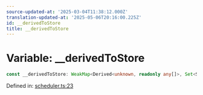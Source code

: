 ```yaml
---
source-updated-at: '2025-03-04T11:38:12.000Z'
translation-updated-at: '2025-05-06T20:16:00.225Z'
id: __derivedToStore
title: __derivedToStore
---
```


<!-- DO NOT EDIT: this page is autogenerated from the type comments -->

# Variable: \_\_derivedToStore

```ts
const __derivedToStore: WeakMap<Derived<unknown, readonly any[]>, Set<Store<unknown, (cb) => unknown>>>;
```

Defined in: [scheduler.ts:23](https://github.com/TanStack/store/blob/main/packages/store/src/scheduler.ts#L23)
